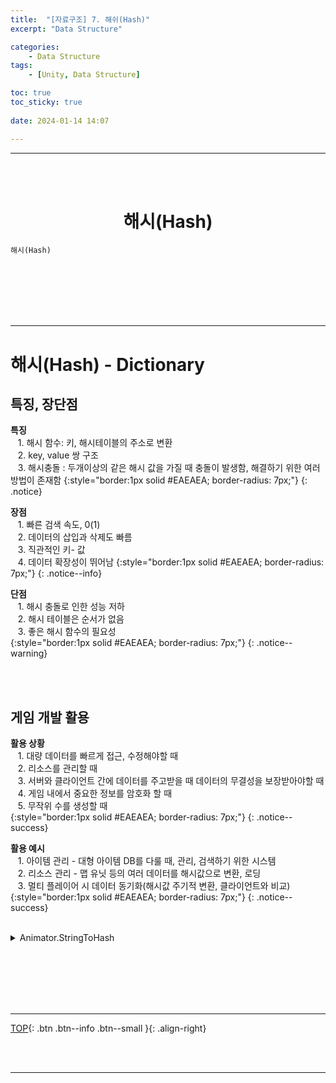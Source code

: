 ```yaml
---
title:  "[자료구조] 7. 해쉬(Hash)"
excerpt: "Data Structure"

categories:
    - Data Structure
tags:
    - [Unity, Data Structure]

toc: true
toc_sticky: true
 
date: 2024-01-14 14:07

---
```

- - -

<br><br>

<center><H1>  해시(Hash)  </H1></center>

`해시(Hash)`


<br><br><br><br><br>
- - - 

# 해시(Hash) - Dictionary

## 특징, 장단점

**특징**  
&nbsp;&nbsp; 1. 해시 함수: 키, 해시테이블의 주소로 변환  
&nbsp;&nbsp; 2. key, value 쌍 구조  
&nbsp;&nbsp; 3. 해시충돌 : 두개이상의 같은 해시 값을 가질 때 충돌이 발생함, 해결하기 위한 여러 방법이 존재함 
{:style="border:1px solid #EAEAEA; border-radius: 7px;"}
{: .notice}  

**장점**  
&nbsp;&nbsp; 1. 빠른 검색 속도, 0(1)  
&nbsp;&nbsp; 2. 데이터의 삽입과 삭제도 빠름  
&nbsp;&nbsp; 3. 직관적인 키- 값  
&nbsp;&nbsp; 4. 데이터 확장성이 뛰어남
{:style="border:1px solid #EAEAEA; border-radius: 7px;"}
{: .notice--info}  

**단점**  
&nbsp;&nbsp; 1. 해시 충돌로 인한 성능 저하  
&nbsp;&nbsp; 2. 해시 테이블은 순서가 없음  
&nbsp;&nbsp; 3. 좋은 해시 함수의 필요성  
{:style="border:1px solid #EAEAEA; border-radius: 7px;"}
{: .notice--warning}  

<br><br>

## 게임 개발 활용

**활용 상황**  
&nbsp;&nbsp; 1. 대량 데이터를 빠르게 접근, 수정해야할 때  
&nbsp;&nbsp; 2. 리소스를 관리할 때  
&nbsp;&nbsp; 3. 서버와 클라이언트 간에 데이터를 주고받을 때 데이터의 무결성을 보장받아야할 때  
&nbsp;&nbsp; 4. 게임 내에서 중요한 정보를 암호화 할 때  
&nbsp;&nbsp; 5. 무작위 수를 생성할 때  
{:style="border:1px solid #EAEAEA; border-radius: 7px;"}
{: .notice--success} 

**활용 예시**  
&nbsp;&nbsp; 1. 아이템 관리 - 대형 아이템 DB를 다룰 때, 관리, 검색하기 위한 시스템  
&nbsp;&nbsp; 2. 리소스 관리 - 맵 유닛 등의 여러 데이터를 해시값으로 변환, 로딩   
&nbsp;&nbsp; 3. 멀티 플레이어 시 데이터 동기화(해시값 주기적 변환, 클라이언트와 비교)   
{:style="border:1px solid #EAEAEA; border-radius: 7px;"}
{: .notice--success} 

<br>

<details>
<summary>Animator.StringToHash</summary>

<div class="notice--primary" markdown="1"> 

```c# 
using UnityEngine;

public class PlayerController : MonoBehaviour
{
    Animator animator;
    int jumpHash;

    void Start()
    {
        animator = GetComponent<Animator>();
        // "Jump" 애니메이션 상태의 해시 값을 얻음
        jumpHash = Animator.StringToHash("Jump");
    }

    void Update()
    {
        if (Input.GetKeyDown(KeyCode.Space))
        {
            // 스페이스 바를 누르면 점프 애니메이션 실행
            animator.SetTrigger(jumpHash);
        }
    }
}
```
</div>
</details>

<br><br><br><br><br>
- - - 

[TOP](#){: .btn .btn--info .btn--small }{: .align-right}

<br><br>
- - -
